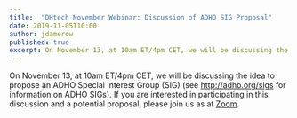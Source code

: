 ```yaml
---
title:  "DHtech November Webinar: Discussion of ADHO SIG Proposal"
date: 2019-11-05T10:00
author: jdamerow
published: true
excerpt: On November 13, at 10am ET/4pm CET, we will be discussing the idea to propose an ADHO Special Interest Group.
---
```


On November 13, at 10am ET/4pm CET, we will be discussing the idea to propose an ADHO Special Interest Group (SIG) (see http://adho.org/sigs for information on ADHO SIGs). If you are interested in participating in this discussion and a potential proposal, please join us as at [Zoom](https://zoom.us/j/755179791).